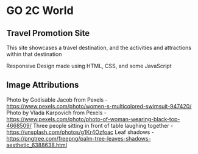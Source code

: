 # GO 2C World
## Travel Promotion Site

This site showcases a travel destination, and the activities and attractions within that destination

Responsive Design made using HTML, CSS, and some JavaScript

## Image Attributions

Photo by Godisable Jacob from Pexels - https://www.pexels.com/photo/women-s-multicolored-swimsuit-947420/
Photo by Vlada Karpovich from Pexels - https://www.pexels.com/photo/photo-of-woman-wearing-black-top-4668509/
Three people sitting in front of table laughing together - https://unsplash.com/photos/g1Kr4Ozfoac
Leaf shadows - https://pngtree.com/freepng/palm-tree-leaves-shadows-aesthetic_6388638.html